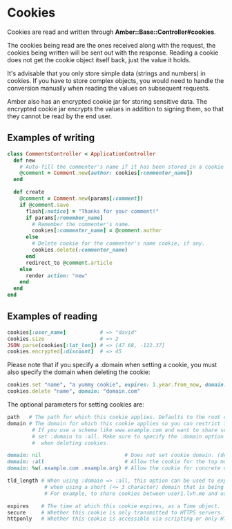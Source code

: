 # Cookies

Cookies are read and written through **Amber::Base::Controller\#cookies**.

The cookies being read are the ones received along with the request, the cookies being written will be sent out with the response. Reading a cookie does not get the cookie object itself back, just the value it holds.

It's advisable that you only store simple data \(strings and numbers\) in cookies. If you have to store complex objects, you would need to handle the conversion manually when reading the values on subsequent requests.

Amber also has an encrypted cookie jar for storing sensitive data. The encrypted cookie jar encrypts the values in addition to signing them, so that they cannot be read by the end user.

## Examples of writing

```ruby
class CommentsController < ApplicationController
  def new
    # Auto-fill the commenter's name if it has been stored in a cookie
    @comment = Comment.new(author: cookies[:commenter_name])
  end

  def create
    @comment = Comment.new(params[:comment])
    if @comment.save
      flash[:notice] = "Thanks for your comment!"
      if params[:remember_name]
        # Remember the commenter's name.
        cookies[:commenter_name] = @comment.author
      else
        # Delete cookie for the commenter's name cookie, if any.
        cookies.delete(:commenter_name)
      end
      redirect_to @comment.article
    else
      render action: "new"
    end
  end
end
```

## Examples of reading

```ruby
cookies[:user_name]           # => "david"
cookies.size                  # => 2
JSON.parse(cookies[:lat_lon]) # => [47.68, -122.37]
cookies.encrypted[:discount]  # => 45
```

Please note that if you specify a :domain when setting a cookie, you must also specify the domain when deleting the cookie:

```ruby
cookies.set "name", "a yummy cookie", expires: 1.year.from_now, domain:  "domain.com"
cookies.delete "name", domain: "domain.com"
```

The optional parameters for setting cookies are:

```ruby
path   # The path for which this cookie applies. Defaults to the root of the application.
domain # The domain for which this cookie applies so you can restrict to the domain level. 
        # If you use a schema like www.example.com and want to share session with user.example.com 
        # set :domain to :all. Make sure to specify the :domain option with :all or Array again 
        #  when deleting cookies.

domain: nil                           # Does not set cookie domain. (default)
domain: :all                          # Allow the cookie for the top most level domain and subdomains.
domain: %w(.example.com .example.org) # Allow the cookie for concrete domain names.

tld_length # When using :domain => :all, this option can be used to explicitly set the TLD length 
            # when using a short (<= 3 character) domain that is being interpreted as part of a TLD. 
            # For example, to share cookies between user1.lvh.me and user2.lvh.me, set :tld_length to 1.

expires    # The time at which this cookie expires, as a Time object.
secure     # Whether this cookie is only transmitted to HTTPS servers. Default is false.
httponly   # Whether this cookie is accessible via scripting or only HTTP. Defaults to false.
```

